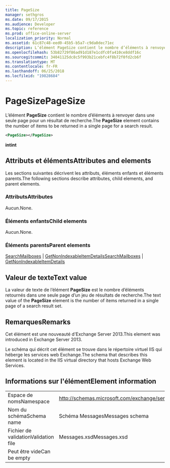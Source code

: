 ```yaml
---
title: PageSize
manager: sethgros
ms.date: 09/17/2015
ms.audience: Developer
ms.topic: reference
ms.prod: office-online-server
localization_priority: Normal
ms.assetid: 61c87c48-eed0-45b5-b5a7-c9da0dec71ec
description: L’élément PageSize contient le nombre d’éléments à renvoyer dans une seule page pour un résultat de recherche.
ms.openlocfilehash: 53b82729f86ad91d187e1cdfc0fa410ce8ddf16c
ms.sourcegitcommit: 34041125dc8c5f993b21cebfc4f8b72f0fd2cb6f
ms.translationtype: MT
ms.contentlocale: fr-FR
ms.lasthandoff: 06/25/2018
ms.locfileid: "19828684"
---
```

# <a name="pagesize"></a><span data-ttu-id="5118b-103">PageSize</span><span class="sxs-lookup"><span data-stu-id="5118b-103">PageSize</span></span>

<span data-ttu-id="5118b-104">L’élément **PageSize** contient le nombre d’éléments à renvoyer dans une seule page pour un résultat de recherche.</span><span class="sxs-lookup"><span data-stu-id="5118b-104">The **PageSize** element contains the number of items to be returned in a single page for a search result.</span></span> 
  
```XML
<PageSize></PageSize>
```

 <span data-ttu-id="5118b-105">**int**</span><span class="sxs-lookup"><span data-stu-id="5118b-105">**int**</span></span>
## <a name="attributes-and-elements"></a><span data-ttu-id="5118b-106">Attributs et éléments</span><span class="sxs-lookup"><span data-stu-id="5118b-106">Attributes and elements</span></span>

<span data-ttu-id="5118b-107">Les sections suivantes décrivent les attributs, éléments enfants et éléments parents.</span><span class="sxs-lookup"><span data-stu-id="5118b-107">The following sections describe attributes, child elements, and parent elements.</span></span>
  
### <a name="attributes"></a><span data-ttu-id="5118b-108">Attributs</span><span class="sxs-lookup"><span data-stu-id="5118b-108">Attributes</span></span>

<span data-ttu-id="5118b-109">Aucun.</span><span class="sxs-lookup"><span data-stu-id="5118b-109">None.</span></span>
  
### <a name="child-elements"></a><span data-ttu-id="5118b-110">Éléments enfants</span><span class="sxs-lookup"><span data-stu-id="5118b-110">Child elements</span></span>

<span data-ttu-id="5118b-111">Aucun.</span><span class="sxs-lookup"><span data-stu-id="5118b-111">None.</span></span>
  
### <a name="parent-elements"></a><span data-ttu-id="5118b-112">Éléments parents</span><span class="sxs-lookup"><span data-stu-id="5118b-112">Parent elements</span></span>

<span data-ttu-id="5118b-113">[SearchMailboxes](searchmailboxes.md) | [GetNonIndexableItemDetails](getnonindexableitemdetails.md)</span><span class="sxs-lookup"><span data-stu-id="5118b-113">[SearchMailboxes](searchmailboxes.md) | [GetNonIndexableItemDetails](getnonindexableitemdetails.md)</span></span>
  
## <a name="text-value"></a><span data-ttu-id="5118b-114">Valeur de texte</span><span class="sxs-lookup"><span data-stu-id="5118b-114">Text value</span></span>

<span data-ttu-id="5118b-115">La valeur de texte de l’élément **PageSize** est le nombre d’éléments retournés dans une seule page d’un jeu de résultats de recherche.</span><span class="sxs-lookup"><span data-stu-id="5118b-115">The text value of the **PageSize** element is the number of items returned in a single page of a search result set.</span></span> 
  
## <a name="remarks"></a><span data-ttu-id="5118b-116">Remarques</span><span class="sxs-lookup"><span data-stu-id="5118b-116">Remarks</span></span>

<span data-ttu-id="5118b-117">Cet élément est une nouveauté d'Exchange Server 2013.</span><span class="sxs-lookup"><span data-stu-id="5118b-117">This element was introduced in Exchange Server 2013.</span></span>
  
<span data-ttu-id="5118b-118">Le schéma qui décrit cet élément se trouve dans le répertoire virtuel IIS qui héberge les services web Exchange.</span><span class="sxs-lookup"><span data-stu-id="5118b-118">The schema that describes this element is located in the IIS virtual directory that hosts Exchange Web Services.</span></span>
  
## <a name="element-information"></a><span data-ttu-id="5118b-119">Informations sur l'élément</span><span class="sxs-lookup"><span data-stu-id="5118b-119">Element information</span></span>

|||
|:-----|:-----|
|<span data-ttu-id="5118b-120">Espace de noms</span><span class="sxs-lookup"><span data-stu-id="5118b-120">Namespace</span></span>  <br/> |http://schemas.microsoft.com/exchange/services/2006/messages  <br/> |
|<span data-ttu-id="5118b-121">Nom du schéma</span><span class="sxs-lookup"><span data-stu-id="5118b-121">Schema name</span></span>  <br/> |<span data-ttu-id="5118b-122">Schéma Messages</span><span class="sxs-lookup"><span data-stu-id="5118b-122">Messages schema</span></span>  <br/> |
|<span data-ttu-id="5118b-123">Fichier de validation</span><span class="sxs-lookup"><span data-stu-id="5118b-123">Validation file</span></span>  <br/> |<span data-ttu-id="5118b-124">Messages.xsd</span><span class="sxs-lookup"><span data-stu-id="5118b-124">Messages.xsd</span></span>  <br/> |
|<span data-ttu-id="5118b-125">Peut être vide</span><span class="sxs-lookup"><span data-stu-id="5118b-125">Can be empty</span></span>  <br/> ||
   

